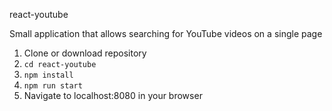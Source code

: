 </a>react-youtube</h2>
<p>Small application that allows searching for YouTube videos on a single page</p>
<ol>
<li>Clone or download repository</li>
<li><code>cd react-youtube</code></li>
<li><code>npm install</code></li>
<li><code>npm run start</code></li>
<li>Navigate to localhost:8080 in your browser</li>
</ol>


